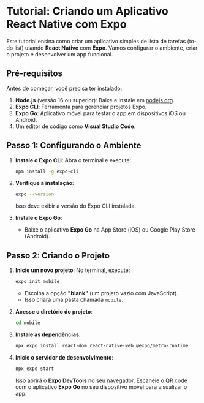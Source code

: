 # Tutorial: Criando um Aplicativo React Native com Expo

Este tutorial ensina como criar um aplicativo simples de lista de tarefas (to-do list) usando **React Native** com **Expo**. Vamos configurar o ambiente, criar o projeto e desenvolver um app funcional.


## Pré-requisitos

Antes de começar, você precisa ter instalado:

1. **Node.js** (versão 16 ou superior): Baixe e instale em [nodejs.org](https://nodejs.org).
2. **Expo CLI**: Ferramenta para gerenciar projetos Expo.
3. **Expo Go**: Aplicativo móvel para testar o app em dispositivos iOS ou Android.
4. Um editor de código como **Visual Studio Code**.


## Passo 1: Configurando o Ambiente

1. **Instale o Expo CLI**:
   Abra o terminal e execute:
   ```bash
   npm install -g expo-cli
   ```

2. **Verifique a instalação**:
   ```bash
   expo --version
   ```
   Isso deve exibir a versão do Expo CLI instalada.

3. **Instale o Expo Go**:
   - Baixe o aplicativo **Expo Go** na App Store (iOS) ou Google Play Store (Android).


## Passo 2: Criando o Projeto

1. **Inicie um novo projeto**:
   No terminal, execute:
   ```bash
   expo init mobile
   ```
   - Escolha a opção **"blank"** (um projeto vazio com JavaScript).
   - Isso criará uma pasta chamada `mobile`.

2. **Acesse o diretório do projeto**:
   ```bash
   cd mobile
   ```

3. **Instale as dependências**:
   ```bash
   npx expo install react-dom react-native-web @expo/metro-runtime
   ```

4. **Inicie o servidor de desenvolvimento**:
   ```bash
   npx expo start
   ```
   Isso abrirá o **Expo DevTools** no seu navegador. Escaneie o QR code com o aplicativo **Expo Go** no seu dispositivo móvel para visualizar o app.



